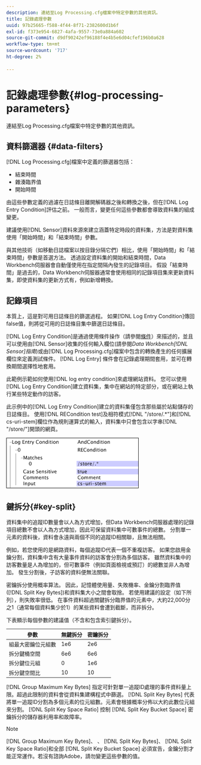 ```yaml
---
description: 連結至Log Processing.cfg檔案中特定參數的其他資訊。
title: 記錄處理參數
uuid: 97b25665-f588-4f44-8f71-2382600d1b6f
exl-id: f373e954-6827-4afa-9557-73e0a884a602
source-git-commit: d9df90242ef96188f4e4b5e6d04cfef196b0a628
workflow-type: tm+mt
source-wordcount: '717'
ht-degree: 2%

---
```


# 記錄處理參數{#log-processing-parameters}

連結至Log Processing.cfg檔案中特定參數的其他資訊。

<!--
c_data_filters.xml
-->

## 資料篩選器 {#data-filters}

[!DNL Log Processing.cfg]檔案中定義的篩選器包括：

* 結束時間
* 雜湊臨界值
* 開始時間

由這些參數定義的過濾在日誌條目離開解碼器之後和轉換之後，但在[!DNL Log Entry Condition]評估之前。 一般而言，變更任何這些參數都會導致資料集的組成變更。

建議使用[!DNL Sensor]資料來源來建立涵蓋特定時段的資料集，方法是對資料集使用「開始時間」和「結束時間」參數。

與其他技術（如移動日誌檔案以按目錄分隔它們）相比，使用「開始時間」和「結束時間」參數是首選方法。 透過設定資料集的開始和結束時間，Data Workbench伺服器會自動僅使用在指定間隔內發生的記錄項目。 假設「結束時間」是過去的，Data Workbench伺服器通常會使用相同的記錄項目集來更新資料集，即使資料集的更新方式有，例如新增轉換。

<!--
c_log_entry_con.xml
-->

## 記錄項目

本質上，這是對可用日誌條目的篩選過程。 如果[!DNL Log Entry Condition]傳回false值，則將從可用的日誌條目集中篩選日誌條目。

[!DNL Log Entry Condition]是通過使用條件操作（請參閱[條件](../../../home/c-dataset-const-proc/c-conditions/c-abt-cond.md)）來描述的，並且可以使用由[!DNL Sensor]收集的任何輸入欄位(請參閱&#x200B;*Data Workbench[!DNL Sensor]指南*)或由[!DNL Log Processing.cfg]檔案中包含的轉換產生的任何擴展欄位來定義測試條件。 [!DNL Log Entry] 條件會在記錄處理期間套用，並可在轉換期間選擇性地套用。

此範例示範如何使用[!DNL log entry condition]來處理網站資料。 您可以使用[!DNL Log Entry Condition]建立資料集，集中在網站的特定部分，或在網站上執行某些特定動作的訪客。

此示例中的[!DNL Log Entry Condition]建立的資料集僅包含那些屬於站點儲存的日誌條目。 使用[!DNL RECondition test]及相符模式[!DNL "/store/.*"]和[!DNL cs-uri-stem]欄位作為規則運算式的輸入，資料集中只會包含以字串[!DNL "/store/"]開頭的網頁。

![](assets/cfg_LogProcessing_LogEntryCondition.png)

<!--
c_key_split.xml
-->

## 鍵拆分{#key-split}

資料集中的追蹤ID數量會以人為方式增加，但Data Workbench伺服器處理的記錄項目總數不會以人為方式增加，因此可保留資料集中可數事件的總數。 分割單一元素的資料後，資料會永遠與兩個不同的追蹤ID相關聯，且無法相關。

例如，若您使用的是網路資料，每個追蹤ID代表一個不重複訪客。 如果您啟用金鑰分割，資料集中含有大量事件資料的訪客會分割為多個訪客。 雖然資料集中的訪客數量是人為增加的，但可數事件（例如頁面檢視或預訂）的總數並非人為增加。 發生分割後，子訪客的資料便無法關聯。

密鑰拆分使用概率算法。 因此，記憶體使用量、失敗機率、金鑰分割臨界值([!DNL Split Key Bytes])和資料集大小之間會取捨。 若使用建議的設定（如下所列），則失敗率很低。 在事件資料超過關鍵拆分臨界值的元素中，大約22,000分之1（通常每個資料集少於1）的某些資料會遭到截斷，而非拆分。

下表顯示每個參數的建議值（不含和包含索引鍵拆分）。

| 參數 | 無鍵拆分 | 密鑰拆分 |
|---|---|---|
| 組最大密鑰位元組數 | 1e6 | 2e6 |
| 拆分鍵桶空間 | 6e6 | 6e6 |
| 拆分鍵位元組 | 0 | 1e6 |
| 拆分鍵空間比 | 10 | 10 |

[!DNL Group Maximum Key Bytes] 指定可針對單一追蹤ID處理的事件資料量上限。超過此限制的資料會從資料集建構程式中篩選。 [!DNL Split Key Bytes] 代表將單一追蹤ID分割為多個元素的位元組數。元素會根據概率分佈以大約此數位元組來分割。 [!DNL Split Key Space Ratio] 控制 [!DNL Split Key Bucket Space] 密鑰拆分的儲存器利用率和故障率。

>[!NOTE]
>
>[!DNL Group Maximum Key Bytes]、 、  [!DNL Split Key Bytes]、  [!DNL Split Key Space Ratio]和全部 [!DNL Split Key Bucket Space] 必須宣告，金鑰分割才能正常運作。若沒有諮詢Adobe，請勿變更這些參數的值。
